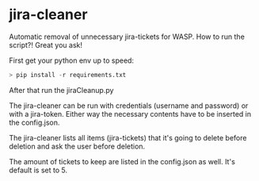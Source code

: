 # jira-cleaner
Automatic removal of unnecessary jira-tickets for WASP. How to run the script?! Great you ask!

First get your python env up to speed:
```Python
> pip install -r requirements.txt
```

After that run the jiraCleanup.py

The jira-cleaner can be run with credentials (username and password) or with a jira-token. Either way the necessary contents have to be inserted in the config.json.

The jira-cleaner lists all items (jira-tickets) that it's going to delete before deletion and ask the user before deletion.

The amount of tickets to keep are listed in the config.json as well. It's default is set to 5.
